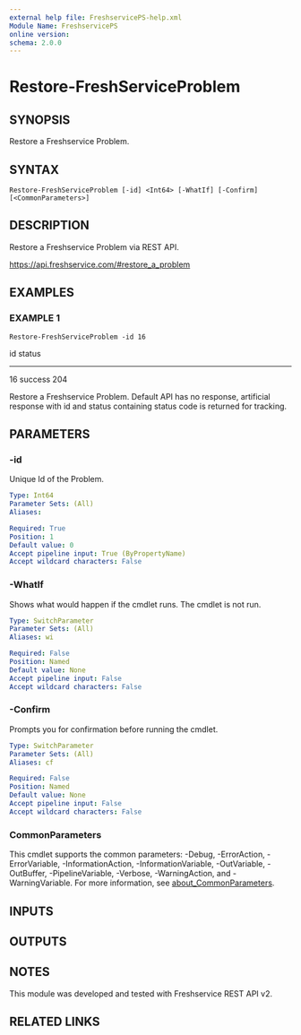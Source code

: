 ```yaml
---
external help file: FreshservicePS-help.xml
Module Name: FreshservicePS
online version:
schema: 2.0.0
---
```


# Restore-FreshServiceProblem

## SYNOPSIS
Restore a Freshservice Problem.

## SYNTAX

```
Restore-FreshServiceProblem [-id] <Int64> [-WhatIf] [-Confirm] [<CommonParameters>]
```

## DESCRIPTION
Restore a Freshservice Problem via REST API.

https://api.freshservice.com/#restore_a_problem

## EXAMPLES

### EXAMPLE 1
```
Restore-FreshServiceProblem -id 16
```

id status
-- ------
16 success 204

Restore a Freshservice Problem.
Default API has no response, artificial response with id and
status containing status code is returned for tracking.

## PARAMETERS

### -id
Unique Id of the Problem.

```yaml
Type: Int64
Parameter Sets: (All)
Aliases:

Required: True
Position: 1
Default value: 0
Accept pipeline input: True (ByPropertyName)
Accept wildcard characters: False
```

### -WhatIf
Shows what would happen if the cmdlet runs.
The cmdlet is not run.

```yaml
Type: SwitchParameter
Parameter Sets: (All)
Aliases: wi

Required: False
Position: Named
Default value: None
Accept pipeline input: False
Accept wildcard characters: False
```

### -Confirm
Prompts you for confirmation before running the cmdlet.

```yaml
Type: SwitchParameter
Parameter Sets: (All)
Aliases: cf

Required: False
Position: Named
Default value: None
Accept pipeline input: False
Accept wildcard characters: False
```

### CommonParameters
This cmdlet supports the common parameters: -Debug, -ErrorAction, -ErrorVariable, -InformationAction, -InformationVariable, -OutVariable, -OutBuffer, -PipelineVariable, -Verbose, -WarningAction, and -WarningVariable. For more information, see [about_CommonParameters](http://go.microsoft.com/fwlink/?LinkID=113216).

## INPUTS

## OUTPUTS

## NOTES
This module was developed and tested with Freshservice REST API v2.

## RELATED LINKS

